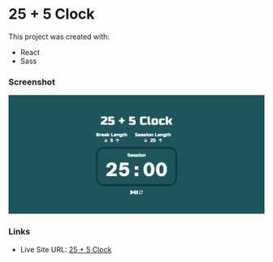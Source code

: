 # 25 + 5 Clock
This project was created with:
 - React
 - Sass

### Screenshot
![](./public/screenshot.png)

### Links
 - Live Site URL: [25 + 5 Clock](https://tfpf-clock-tomwf.netlify.app/)
